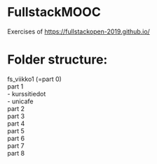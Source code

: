# FullstackMOOC
Exercises of https://fullstackopen-2019.github.io/    

# Folder structure:    
fs_viikko1 (=part 0)    
part 1    
    - kurssitiedot    
    - unicafe     
part 2    
part 3    
part 4    
part 5    
part 6    
part 7    
part 8    
